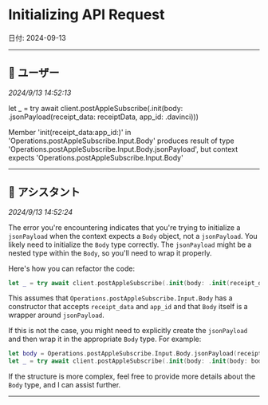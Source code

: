 # Initializing API Request

日付: 2024-09-13

---

## 👤 ユーザー
*2024/9/13 14:52:13*

let \_ = try await client.postAppleSubscribe(.init(body: .jsonPayload(receipt\_data: receiptData, app\_id: .davinci)))
        

Member 'init(receipt\_data:app\_id:)' in 'Operations.postAppleSubscribe.Input.Body' produces result of type 'Operations.postAppleSubscribe.Input.Body.jsonPayload', but context expects 'Operations.postAppleSubscribe.Input.Body'

---

## 🤖 アシスタント
*2024/9/13 14:52:24*

The error you're encountering indicates that you're trying to initialize a `jsonPayload` when the context expects a `Body` object, not a `jsonPayload`. You likely need to initialize the `Body` type correctly. The `jsonPayload` might be a nested type within the `Body`, so you'll need to wrap it properly.

Here's how you can refactor the code:

```swift
let _ = try await client.postAppleSubscribe(.init(body: .init(receipt_data: receiptData, app_id: .davinci)))
```

This assumes that `Operations.postAppleSubscribe.Input.Body` has a constructor that accepts `receipt_data` and `app_id` and that `Body` itself is a wrapper around `jsonPayload`.

If this is not the case, you might need to explicitly create the `jsonPayload` and then wrap it in the appropriate `Body` type. For example:

```swift
let body = Operations.postAppleSubscribe.Input.Body.jsonPayload(receipt_data: receiptData, app_id: .davinci)
let _ = try await client.postAppleSubscribe(.init(body: .init(body: body)))
```

If the structure is more complex, feel free to provide more details about the `Body` type, and I can assist further.

---
